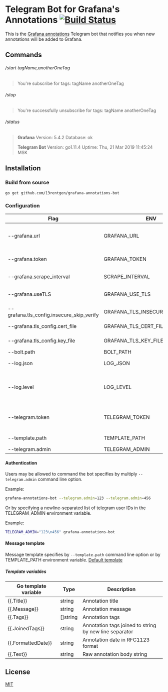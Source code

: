 # Telegram Bot for Grafana's Annotations [![Build Status](https://cloud.drone.io/api/badges/13rentgen/grafana-annotations-bot/status.svg)](https://cloud.drone.io/13rentgen/grafana-annotations-bot)

This is the [Grafana annotations](http://docs.grafana.org/http_api/annotations/) Telegram bot that notifies you when new annotations will be added to Grafana.  

## Commands

###### /start tagName,anotherOneTag

> You're subscribe for tags:
> tagName
> anotherOneTag  

###### /stop

> You're successfully unsubscribe for tags:
> tagName
> anotherOneTag

###### /status

> **Grafana**
> Version: 5.4.2
> Database: ok
> 
> **Telegram Bot**
> Version: go1.11.4
> Uptime: Thu, 21 Mar 2019 11:45:24 MSK

## Installation

### Build from source

`go get github.com/13rentgen/grafana-annotations-bot`

### Configuration
| Flag                                      | ENV                              | Required | Description                                                                                             |
|-------------------------------------------|----------------------------------|----------|---------------------------------------------------------------------------------------------------------|
| --grafana.url                             | GRAFANA_URL                      | True     | The URL that's used to connect to the Grafana, example: `http://localhost:3000`                         |
| --grafana.token                           | GRAFANA_TOKEN                    | True     | The Bearer token used to connect with Grafana API                                                       |
| --grafana.scrape_interval                 | SCRAPE_INTERVAL                  | False    | Scrape annotations interval. Default: 10s                                                               |
| --grafana.useTLS                          | GRAFANA_USE_TLS                  | False    | Use TLS to connect with Grafana API, default: false                                                     |
| --grafana.tls_config.insecure_skip_verify | GRAFANA_TLS_INSECURE_SKIP_VERIFY | False    | Grafana TLS config - insecure skip verify                                                               |
| --grafana.tls_config.cert_file            | GRAFANA_TLS_CERT_FILE            | False    | Grafana TLS config - client cert file path                                                              |
| --grafana.tls_config.key_file             | GRAFANA_TLS_KEY_FILE             | False    | Grafana TLS config - client key file path                                                               |
| --bolt.path                               | BOLT_PATH                        | True     | Bolt database file path                                                                                 |
| --log.json                                | LOG_JSON                         | False    | Tell the application to log json, default: false                                                        |
| --log.level                               | LOG_LEVEL                        | False    | The log level to use for filtering logs, possible values: debug, info, warn, error. Default: info       |
| --telegram.token                          | TELEGRAM_TOKEN                   | True     | The token used to connect with Telegram. Token you get from [@botfather](https://telegram.me/botfather) |
| --template.path                           | TEMPLATE_PATH                    | True     | The path to the template                                                                                |
| --telegram.admin                          | TELEGRAM_ADMIN                   | True     | Telegram admin IDs                                                                                      |

#### Authentication
Users may be allowed to command the bot specifies by multiply `--telegram.admin` command line option. 

Example:
```bash
grafana-annotations-bot --telegram.admin=123 --telegram.admin=456
```

Or by specifying a newline-separated list of telegram user IDs in the TELEGRAM_ADMIN environment variable.

Example:
```bash
TELEGRAM_ADMIN="123\n456" grafana-annotations-bot
```

#### Message template
Message template specifies by `--template.path` command line option or by TEMPLATE_PATH environment variable.
[Default template](default.tmpl)

##### Template variables
| Go template variable | Type     | Description                                            |
|----------------------|----------|--------------------------------------------------------|
| {{.Title}}           | string   | Annotation title                                       |
| {{.Message}}         | string   | Annotation message                                     |
| {{.Tags}}            | []string | Annotation tags                                        |
| {{.JoinedTags}}      | string   | Annotation tags joined to string by new line separator |
| {{.FormattedDate}}   | string   | Annotation date in RFC1123 format                      |
| {{.Text}}            | string   | Raw annotation body string                             |


## License

  [MIT](LICENSE)